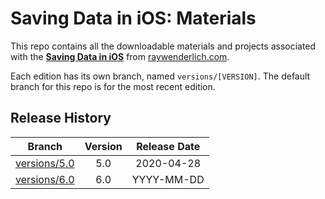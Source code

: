 # Saving Data in iOS: Materials

This repo contains all the downloadable materials and projects associated with the **[Saving Data in iOS](https://www.raywenderlich.com/library)** from [raywenderlich.com](https://www.raywenderlich.com).

Each edition has its own branch, named `versions/[VERSION]`. The default branch for this repo is for the most recent edition.

## Release History

| Branch                                                                                   | Version | Release Date |
| ---------------------------------------------------------------------------------------- |:-------:|:------------:|
| [versions/5.0](https://github.com/raywenderlich/video-sdios-materials/tree/versions/5.0) | 5.0     | 2020-04-28   |
| [versions/6.0](https://github.com/raywenderlich/video-sdios-materials/tree/versions/6.0) | 6.0     | YYYY-MM-DD   |